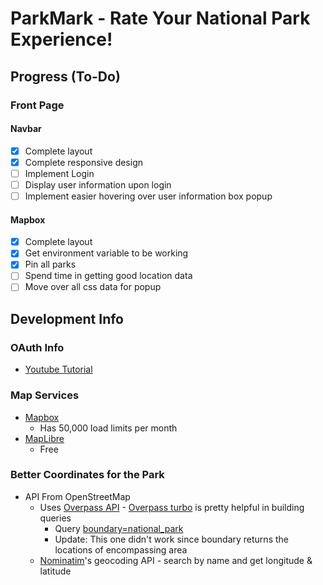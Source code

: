 # ParkMark - Rate Your National Park Experience!

## Progress (To-Do)
### Front Page
#### Navbar
- [x] Complete layout
- [x] Complete responsive design
- [ ] Implement Login
- [ ] Display user information upon login
- [ ] Implement easier hovering over user information box popup

#### Mapbox
- [x] Complete layout
- [x] Get environment variable to be working
- [x] Pin all parks
- [ ] Spend time in getting good location data
- [ ] Move over all css data for popup

## Development Info
### OAuth Info
- [Youtube Tutorial](https://www.youtube.com/watch?v=GuHN_ZqHExs)

### Map Services
- [Mapbox](https://docs.mapbox.com/mapbox-gl-js/guides/install/)
    - Has 50,000 load limits per month
- [MapLibre](https://maplibre.org/)
    - Free

### Better Coordinates for the Park
- API From OpenStreetMap
    - Uses [Overpass API](https://wiki.openstreetmap.org/wiki/Overpass_API) - [Overpass turbo](https://overpass-turbo.eu/) is pretty helpful in building queries
        - Query [boundary=national_park](https://wiki.openstreetmap.org/wiki/Tag:boundary%3Dnational_park)
        - Update: This one didn't work since boundary returns the locations of encompassing area
    - [Nominatim](https://nominatim.org/)'s geocoding API - search by name and get longitude & latitude